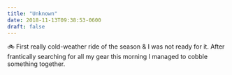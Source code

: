 ```yaml
---
title: "Unknown"
date: 2018-11-13T09:38:53-0600
draft: false
---
```


🚲 First really cold-weather ride of the season & I was not ready for it. After frantically searching for all my gear this morning I managed to cobble something together.
